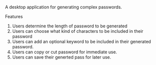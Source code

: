 A desktop application for generating complex passwords.

Features 
1. Users determine the length of password to be generated
2. Users can choose what kind of characters to be included in their password
3. Users can add an optional keyword to be included in their generated password.
4. Users can copy or cut password for immediate use.
5. Users can save their generted pass for later use.
